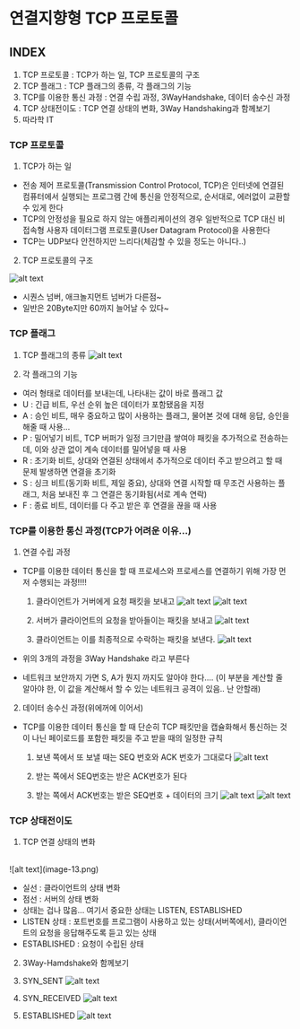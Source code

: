 # 연결지향형 TCP 프로토콜

## INDEX

1. TCP 프로토콜 : TCP가 하는 일, TCP 프로토콜의 구조
2. TCP 플래그 : TCP 플래그의 종류, 각 플래그의 기능
3. TCP를 이용한 통신 과정 : 연결 수립 과정, 3WayHandshake, 데이터 송수신 과정
4. TCP 상태전이도 : TCP 연결 상태의 변화, 3Way Handshaking과 함께보기
5. 따라학 IT


### TCP 프로토콜

1. TCP가 하는 일

- 전송 제어 프로토콜(Transmission Control Protocol, TCP)은 인터넷에 연결된 컴퓨터에서 실행되는 프로그램 간에 통신을 안정적으로, 순서대로, 에러없이 교환할 수 있게 한다
- TCP의 안정성을 필요로 하지 않는 애플리케이션의 경우 일반적으로 TCP 대신 비접속형 사용자 데이터그램 프로토콜(User Datagram Protocol)을 사용한다
- TCP는 UDP보다 안전하지만 느리다(체감할 수 있을 정도는 아니다..)

2. TCP 프로토콜의 구조

![alt text](image-4.png)

- 시퀀스 넘버, 애크놀지먼트 넘버가 다른점~
- 일반은 20Byte지만 60까지 늘어날 수 있다~


### TCP 플래그

1. TCP 플래그의 종류
![alt text](image-5.png)

2. 각 플래그의 기능 

- 여러 형태로 데이터를 보내는데, 나타내는 값이 바로 플래그 값
- U : 긴급 비트, 우선 순위 높은 데이터가 포함됐음을 지정
- A : 승인 비트, 매우 중요하고 많이 사용하는 플래그, 물어본 것에 대해 응답, 승인을 해줄 때 사용...
- P : 밀어넣기 비트, TCP 버퍼가 일정 크기만큼 쌓여야 패킷을 추가적으로 전송하는데, 이와 상관 없이 계속 데이터를 밀어넣을 때 사용
- R : 초기화 비트, 상대와 연결된 상태에서 추가적으로 데이터 주고 받으려고 할 때 문제 발생하면 연결을 초기화 
- S : 싱크 비트(동기화 비트, 제일 중요), 상대와 연결 시작할 때 무조건 사용하는 플래그, 처음 보내진 후 그 연결은 동기화됨(서로 계속 연락)
- F : 종료 비트, 데이터를 다 주고 받은 후 연결을 끊을 때 사용


### TCP를 이용한 통신 과정(TCP가 어려운 이유...)

1. 연결 수립 과정

- TCP를 이용한 데이터 통신을 할 때 프로세스와 프로세스를 연결하기 위해 가장 먼저 수행되는 과정!!!!
    1. 클라이언트가 거버에게 요청 패킷을 보내고
    ![alt text](image-6.png)
    ![alt text](image-7.png)

    2. 서버가 클라이언트의 요청을 받아들이는 패킷을 보내고
    ![alt text](image-8.png)

    3. 클라이언트는 이를 최종적으로 수락하는 패킷을 보낸다.
    ![alt text](image-9.png)

- 위의 3개의 과정을 3Way Handshake 라고 부른다
- 네트워크 보안까지 가면 S, A가 뭔지 까지도 알아야 한다.... (이 부분을 계산할 줄 알아야 한, 이 값을 계산해서 할 수 있는 네트워크 공격이 있음.. 난 안할래)


2. 데이터 송수신 과정(위에꺼에 이어서)

- TCP를 이용한 데이터 통신을 할 때 단순히 TCP 패킷만을 캡슐화해서 통신하는 것이 나닌 페이로드를 포함한 패킷을 주고 받을 때의 일정한 규칙

    1. 보낸 쪽에서 또 보낼 때는 SEQ 번호와 ACK 번호가 그대로다
    ![alt text](image-10.png)

    2. 받는 쪽에서 SEQ번호는 받은 ACK번호가 된다
    3. 받는 쪽에서 ACK번호는 받은 SEQ번호 + 데이터의 크기
    ![alt text](image-11.png)
    ![alt text](image-12.png)


### TCP 상태전이도

1. TCP 연결 상태의 변화
<br>
![alt text](image-13.png)

- 실선 : 클라이언트의 상태 변화
- 점선 : 서버의 상태 변화
- 상태는 겁나 많음... 여기서 중요한 상태는 LISTEN, ESTABLISHED
- LISTEN 상태 : 포트번호를 프로그램이 사용하고 있는 상태(서버쪽에서), 클라이언트의 요청을 응답해주도록 듣고 있는 상태
- ESTABLISHED : 요청이 수립된 상태

2. 3Way-Hamdshake와 함께보기

1. SYN_SENT
![alt text](image-14.png)

2. SYN_RECEIVED
![alt text](image-15.png)

3. ESTABLISHED
![alt text](image-16.png)